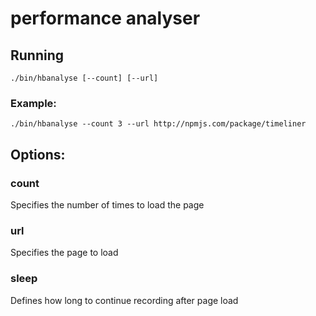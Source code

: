 # performance analyser

## Running

```shell
./bin/hbanalyse [--count] [--url]
```

### Example:

```shell
./bin/hbanalyse --count 3 --url http://npmjs.com/package/timeliner
```

## Options:

### count

Specifies the number of times to load the page

### url

Specifies the page to load

### sleep

Defines how long to continue recording after page load
